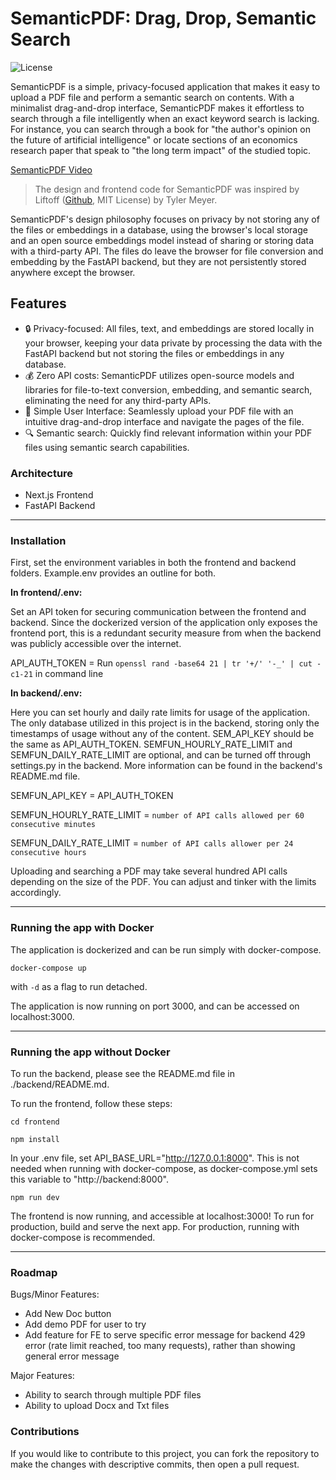 # SemanticPDF: Drag, Drop, Semantic Search

![License](https://img.shields.io/badge/license-MIT-green)

SemanticPDF is a simple, privacy-focused application that makes it easy to upload a PDF file and perform a semantic search on contents. With a minimalist drag-and-drop interface, SemanticPDF makes it effortless to search through a file intelligently when an exact keyword search is lacking. For instance, you can search through a book for "the author's opinion on the future of artificial intelligence" or locate sections of an economics research paper that speak to "the long term impact" of the studied topic. 

[SemanticPDF Video](https://github.com/Bklieger/Semantic/assets/62450410/ab3616c5-beeb-429b-9044-8bd0835f83d3)
> The design and frontend code for SemanticPDF was inspired by Liftoff ([Github](https://github.com/Tameyer41/liftoff), MIT License) by Tyler Meyer.

SemanticPDF's design philosophy focuses on privacy by not storing any of the files or embeddings in a database, using the browser's local storage and an open source embeddings model instead of sharing or storing data with a third-party API. The files do leave the browser for file conversion and embedding by the FastAPI backend, but they are not persistently stored anywhere except the browser.


## Features

- 🔒 Privacy-focused: All files, text, and embeddings are stored locally in your browser, keeping your data private by processing the data with the FastAPI backend but not storing the files or embeddings in any database.
- 💰 Zero API costs: SemanticPDF utilizes open-source models and libraries for file-to-text conversion, embedding, and semantic search, eliminating the need for any third-party APIs.
- 📂 Simple User Interface: Seamlessly upload your PDF file with an intuitive drag-and-drop interface and navigate the pages of the file.
- 🔍 Semantic search: Quickly find relevant information within your PDF files using semantic search capabilities.

### Architecture

- Next.js Frontend
- FastAPI Backend

---

### Installation

First, set the environment variables in both the frontend and backend folders. Example.env provides an outline for both.

**In frontend/.env:**

Set an API token for securing communication between the frontend and backend. Since the dockerized version of the application only exposes the frontend port, this is a redundant security measure from when the backend was publicly accessible over the internet.

API_AUTH_TOKEN = Run ```openssl rand -base64 21 | tr '+/' '-_' | cut -c1-21``` in command line

**In backend/.env:**

Here you can set hourly and daily rate limits for usage of the application. The only database utilized in this project is in the backend, storing only the timestamps of usage without any of the content. SEM_API_KEY should be the same as API_AUTH_TOKEN. SEMFUN_HOURLY_RATE_LIMIT and SEMFUN_DAILY_RATE_LIMIT are optional, and can be turned off through settings.py in the backend. More information can be found in the backend's README.md file.

SEMFUN_API_KEY = API_AUTH_TOKEN

SEMFUN_HOURLY_RATE_LIMIT = ```number of API calls allowed per 60 consecutive minutes```

SEMFUN_DAILY_RATE_LIMIT = ```number of API calls allower per 24 consecutive hours```

Uploading and searching a PDF may take several hundred API calls depending on the size of the PDF. You can adjust and tinker with the limits accordingly.

---

### Running the app with Docker

The application is dockerized and can be run simply with docker-compose. 

~~~
docker-compose up
~~~
with ```-d``` as a flag to run detached.

The application is now running on port 3000, and can be accessed on localhost:3000.

---

### Running the app without Docker

To run the backend, please see the README.md file in ./backend/README.md.

To run the frontend, follow these steps:

~~~
cd frontend
~~~

~~~
npm install
~~~

In your .env file, set API_BASE_URL="http://127.0.0.1:8000". This is not needed when running with docker-compose, as docker-compose.yml sets this variable to "http://backend:8000".

~~~
npm run dev
~~~

The frontend is now running, and accessible at localhost:3000! To run for production, build and serve the next app. For production, running with docker-compose is recommended.

---

### Roadmap
Bugs/Minor Features:
- Add New Doc button
- Add demo PDF for user to try
- Add feature for FE to serve specific error message for backend 429 error (rate limit reached, too many requests), rather than showing general error message

Major Features:
- Ability to search through multiple PDF files
- Ability to upload Docx and Txt files

### Contributions

If you would like to contribute to this project, you can fork the repository to make the changes with descriptive commits, then open a pull request.
